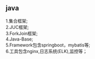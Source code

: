 ## java
1.集合框架;\
2.JUC框架;\
3.ForkJoin框架;\
4.Java-Base;\
5.Framework包含springboot，mybatis等;\
6.工具包含nginx,日志系统(ELK),监控等；



